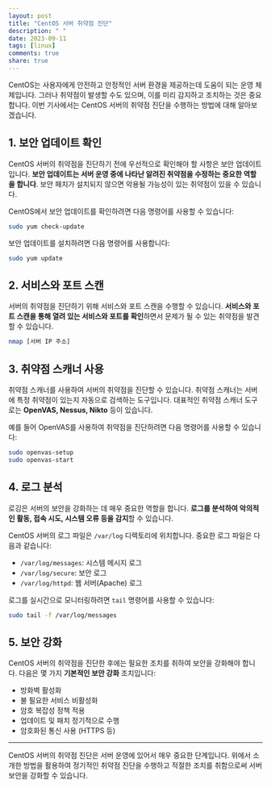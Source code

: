 ```yaml
---
layout: post
title: "CentOS 서버 취약점 진단"
description: " "
date: 2023-09-11
tags: [linux]
comments: true
share: true
---
```


CentOS는 사용자에게 안전하고 안정적인 서버 환경을 제공하는데 도움이 되는 운영 체제입니다. 그러나 취약점이 발생할 수도 있으며, 이를 미리 감지하고 조치하는 것은 중요합니다. 이번 기사에서는 CentOS 서버의 취약점 진단을 수행하는 방법에 대해 알아보겠습니다.

## 1. 보안 업데이트 확인

CentOS 서버의 취약점을 진단하기 전에 우선적으로 확인해야 할 사항은 보안 업데이트입니다. **보안 업데이트는 서버 운영 중에 나타난 알려진 취약점을 수정하는 중요한 역할을 합니다**. 보안 패치가 설치되지 않으면 악용될 가능성이 있는 취약점이 있을 수 있습니다.

CentOS에서 보안 업데이트를 확인하려면 다음 명령어를 사용할 수 있습니다:

```bash
sudo yum check-update
```

보안 업데이트를 설치하려면 다음 명령어를 사용합니다:

```bash
sudo yum update
```

## 2. 서비스와 포트 스캔

서버의 취약점을 진단하기 위해 서비스와 포트 스캔을 수행할 수 있습니다. **서비스와 포트 스캔을 통해 열려 있는 서비스와 포트를 확인**하면서 문제가 될 수 있는 취약점을 발견할 수 있습니다.

```bash
nmap [서버 IP 주소]
```

## 3. 취약점 스캐너 사용

취약점 스캐너를 사용하여 서버의 취약점을 진단할 수 있습니다. 취약점 스캐너는 서버에 특정 취약점이 있는지 자동으로 검색하는 도구입니다. 대표적인 취약점 스캐너 도구로는 **OpenVAS, Nessus, Nikto** 등이 있습니다.

예를 들어 OpenVAS를 사용하여 취약점을 진단하려면 다음 명령어를 사용할 수 있습니다:

```bash
sudo openvas-setup
sudo openvas-start
```

## 4. 로그 분석

로깅은 서버의 보안을 강화하는 데 매우 중요한 역할을 합니다. **로그를 분석하여 악의적인 활동, 접속 시도, 시스템 오류 등을 감지**할 수 있습니다.

CentOS 서버의 로그 파일은 `/var/log` 디렉토리에 위치합니다. 중요한 로그 파일은 다음과 같습니다:

- `/var/log/messages`: 시스템 메시지 로그
- `/var/log/secure`: 보안 로그
- `/var/log/httpd`: 웹 서버(Apache) 로그

로그를 실시간으로 모니터링하려면 `tail` 명령어를 사용할 수 있습니다:

```bash
sudo tail -f /var/log/messages
```

## 5. 보안 강화

CentOS 서버의 취약점을 진단한 후에는 필요한 조치를 취하여 보안을 강화해야 합니다. 다음은 몇 가지 **기본적인 보안 강화** 조치입니다:

- 방화벽 활성화
- 불 필요한 서비스 비활성화
- 암호 복잡성 정책 적용
- 업데이트 및 패치 정기적으로 수행
- 암호화된 통신 사용 (HTTPS 등)

---

CentOS 서버의 취약점 진단은 서버 운영에 있어서 매우 중요한 단계입니다. 위에서 소개한 방법을 활용하여 정기적인 취약점 진단을 수행하고 적절한 조치를 취함으로써 서버 보안을 강화할 수 있습니다.
